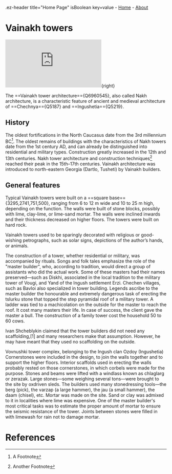 
.ez-header title="Home Page" isBoolean key=value
    - [Home](/)
    - [About](/about)

# Vainakh towers

![Picture of Ingush tower in the mountains. Ingushetia, Caucasus](https://juncture-digital.org/wc:Ingushetia,_Russia,_Armkhi,_Ingush_tower.jpg/manifest.json){right}

The ==Vainakh tower architecture=={Q6960545}, also called Nakh architecture, is a characteristic feature of ancient and medieval architecture of ==Chechnya=={Q5187} and ==Ingushetia=={Q5219}.

## History

The oldest fortifications in the North Caucasus date from the 3rd millennium BC[^1]. The oldest remains of buildings with the characteristics of Nakh towers date from the 1st century AD, and can already be distinguished into residential and military types. Construction greatly increased in the 12th and 13th centuries. Nakh tower architecture and construction techniques[^2] reached their peak in the 15th–17th centuries. Vainakh architecture was introduced to north-eastern Georgia (Dartlo, Tusheti) by Vainakh builders.

## General features

Typical Vainakh towers were built on a ==square base=={3295,2741,751,500}, ranging from 6 to 12 m wide and 10 to 25 m high, depending on the function. The walls were built of stone blocks, possibly with lime, clay-lime, or lime-sand mortar. The walls were inclined inwards and their thickness decreased on higher floors. The towers were built on hard rock.

Vainakh towers used to be sparingly decorated with religious or good-wishing petrographs, such as solar signs, depictions of the author’s hands, or animals.

The construction of a tower, whether residential or military, was accompanied by rituals. Songs and folk tales emphasize the role of the "master builder", who, according to tradition, would direct a group of assistants who did the actual work. Some of these masters had their names preserved—such as Diskhi, associated in the local tradition to the military tower of Vougi, and Yand of the Ingush settlement Erzi. Chechen villages, such as Bavloi also specialized in tower building. Legends ascribe to the master builder the honourable and extremely dangerous task of erecting the tsIurku stone that topped the step pyramidal roof of a military tower. A ladder was tied to a machicolation on the outside for the master to reach the roof. It cost many masters their life. In case of success, the client gave the master a bull. The construction of a family tower cost the household 50 to 60 cows.

Ivan Shcheblykin claimed that the tower builders did not need any scaffolding,[1] and many researchers make that assumption. However, he may have meant that they used no scaffolding on the outside.

Vovnushki tower complex, belonging to the Ingush clan Ozdoy (Ingushetia)
Cornerstones were included in the design, to join the walls together and to support the higher floors. Interior scaffolds used in erecting the walls probably rested on those cornerstones, in which corbels were made for the purpose. Stones and beams were lifted with a windlass known as chIagIarg or zerazak. Large stones—some weighing several tons—were brought to the site by oxdriven sleds. The builders used many stonedressing tools—the berg (pick), the varzap (a large hammer), the jau (a small hammer), the daam (chisel), etc. Mortar was made on the site. Sand or clay was admixed to it in localities where lime was expensive. One of the master builder's most critical tasks was to estimate the proper amount of mortar to ensure the seismic resistance of the tower. Joints between stones were filled in with limewash for rain not to damage mortar.

# References

[^1]: A Footnote
[^2]: Another Footnote